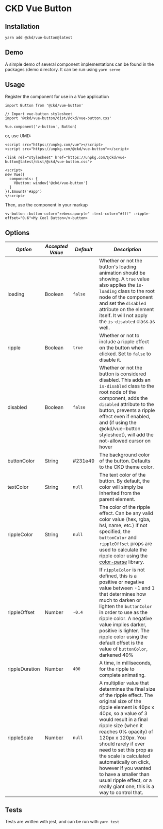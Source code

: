 # CKD Vue Button

## Installation
```
yarn add @ckd/vue-button@latest
```

## Demo

A simple demo of several component implementations can be found in the packages /demo directory. It can be run using `yarn serve`

## Usage

Register the component for use in a Vue application

```
import Button from '@ckd/vue-button'

// Import vue-button stylesheet
import '@ckd/vue-button/dist/@ckd/vue-button.css'

Vue.component('v-button', Button)
```

or, use UMD:

```
<script src="https://unpkg.com/vue"></script>
<script src="https://unpkg.com/@ckd/vue-button"></script>

<link rel="stylesheet" href="https://unpkg.com/@ckd/vue-button@latest/dist/@ckd/vue-button.css">

<script>
new Vue({
  components: {
    VButton: window['@ckd/vue-button']
  }
}).$mount('#app')
</script>
```

Then, use the component in your markup
```
<v-button :button-color="rebeccapurple" :text-color="#fff" :ripple-offset="0.6">My Cool Button</v-button>
```

## Options

| *Option*       | *Accepted Value* | *Default* | *Description*                                                                                                                                                                                                                                                                                                                                                                                                                                                 |
|----------------|------------------|-----------|---------------------------------------------------------------------------------------------------------------------------------------------------------------------------------------------------------------------------------------------------------------------------------------------------------------------------------------------------------------------------------------------------------------------------------------------------------------|
| loading        | Boolean          | `false`     | Whether or not the button's loading animation should be showing. A `true` value also applies the `is-loading` class to the root node of the component and set the `disabled` attribute on the element itself. It will not apply the `is-disabled` class as well.                                                                                                                                                                                              |
| ripple         | Boolean          | `true`      | Whether or not to include a ripple effect on the button when clicked. Set to `false` to disable it.                                                                                                                                                                                                                                                                                                                                                           |
| disabled       | Boolean          | `false`     | Whether or not the button is considered disabled. This adds an `is-disabled` class to the root node of the component, adds the `disabled` attribute to the button, prevents a ripple effect even if enabled, and (if using the @ckd/vue-button stylesheet), will add the not-allowed cursor on hover                                                                                                                                                          |
| buttonColor    | String           | #231e49   | The background color of the button. Defaults to the CKD theme color.                                                                                                                                                                                                                                                                                                                                                                                          |
| textColor      | String           | `null`      | The text color of the button. By default, the color will simply be inherited from the parent element.                                                                                                                                                                                                                                                                                                                                                         |
| rippleColor    | String           | `null`      | The color of the ripple effect. Can be any valid color value (hex, rgba, hsl, name, etc.) If not specified, the `buttonColor` and `rippleOffset` props are used to calculate the ripple color using the [color-parse](https://www.npmjs.com/package/color-parse) library.                                                                                                                                                                                     |
| rippleOffset   | Number           | `-0.4`      | If `rippleColor` is not defined, this is a positive or negative value between -1 and 1 that determines how much to darken or lighten the `buttonColor` in order to use as the ripple color. A negative value implies darker, positive is lighter. The ripple color using the default offset is the value of `buttonColor`, darkened 40%                                                                                                                       |
| rippleDuration | Number           | `400`       | A time, in milliseconds, for the ripple to complete animating.                                                                                                                                                                                                                                                                                                                                                                                                |
| rippleScale    | Number           | `null`      | A multiplier value that determines the final size of the ripple effect. The original size of the ripple element is 40px x 40px, so a value of 3 would result in a final ripple size (when it reaches 0% opacity) of 120px x 120px. You should rarely if ever need to set this prop as the scale is calculated automatically on click, however if you wanted to have a smaller than usual ripple effect, or a really giant one, this is a way to control that. |

## Tests

Tests are written with jest, and can be run with `yarn test`